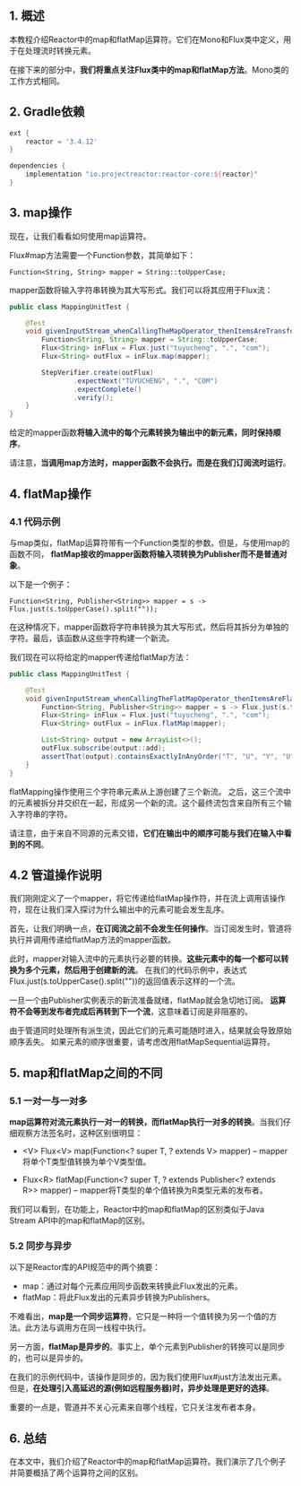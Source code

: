 ## 1. 概述

本教程介绍Reactor中的map和flatMap运算符。它们在Mono和Flux类中定义，用于在处理流时转换元素。

在接下来的部分中，**我们将重点关注Flux类中的map和flatMap方法**。Mono类的工作方式相同。

## 2. Gradle依赖

```groovy
ext {
    reactor = '3.4.12'
}

dependencies {
    implementation "io.projectreactor:reactor-core:${reactor}"
}
```

## 3. map操作

现在，让我们看看如何使用map运算符。

Flux#map方法需要一个Function参数，其简单如下：

```
Function<String, String> mapper = String::toUpperCase;
```

mapper函数将输入字符串转换为其大写形式。我们可以将其应用于Flux流：

```java
public class MappingUnitTest {

    @Test
    void givenInputStream_whenCallingTheMapOperator_thenItemsAreTransformed() {
        Function<String, String> mapper = String::toUpperCase;
        Flux<String> inFlux = Flux.just("tuyucheng", ".", "com");
        Flux<String> outFlux = inFlux.map(mapper);

        StepVerifier.create(outFlux)
                .expectNext("TUYUCHENG", ".", "COM")
                .expectComplete()
                .verify();
    }
}
```

给定的mapper函数**将输入流中的每个元素转换为输出中的新元素，同时保持顺序**。

请注意，**当调用map方法时，mapper函数不会执行。而是在我们订阅流时运行**。

## 4. flatMap操作

### 4.1 代码示例

与map类似，flatMap运算符带有一个Function类型的参数。但是，与使用map的函数不同，
**flatMap接收的mapper函数将输入项转换为Publisher而不是普通对象**。

以下是一个例子：

```
Function<String, Publisher<String>> mapper = s -> Flux.just(s.toUpperCase().split(""));
```

在这种情况下，mapper函数将字符串转换为其大写形式，然后将其拆分为单独的字符。最后，该函数从这些字符构建一个新流。

我们现在可以将给定的mapper传递给flatMap方法：

```java
public class MappingUnitTest {

    @Test
    void givenInputStream_whenCallingTheFlatMapOperator_thenItemsAreFlatten() {
        Function<String, Publisher<String>> mapper = s -> Flux.just(s.toUpperCase().split(""));
        Flux<String> inFlux = Flux.just("tuyucheng", ".", "com");
        Flux<String> outFlux = inFlux.flatMap(mapper);

        List<String> output = new ArrayList<>();
        outFlux.subscribe(output::add);
        assertThat(output).containsExactlyInAnyOrder("T", "U", "Y", "U", "C", "H", "E", "N", "G", ".", "C", "O", "M");
    }
}
```

flatMapping操作使用三个字符串元素从上游创建了三个新流。
之后，这三个流中的元素被拆分并交织在一起，形成另一个新的流。这个最终流包含来自所有三个输入字符串的字符。

请注意，由于来自不同源的元素交错，**它们在输出中的顺序可能与我们在输入中看到的不同**。

## 4.2 管道操作说明

我们刚刚定义了一个mapper，将它传递给flatMap操作符，并在流上调用该操作符，现在让我们深入探讨为什么输出中的元素可能会发生乱序。

首先，让我们明确一点，**在订阅流之前不会发生任何操作**。当订阅发生时，管道将执行并调用传递给flatMap方法的mapper函数。

此时，mapper对输入流中的元素执行必要的转换。**这些元素中的每一个都可以转换为多个元素，然后用于创建新的流**。
在我们的代码示例中，表达式Flux.just(s.toUpperCase().split(""))的返回值表示这样的一个流。

一旦一个由Publisher实例表示的新流准备就绪，flatMap就会急切地订阅。
**运算符不会等到发布者完成后再转到下一个流**，这意味着订阅是非阻塞的。

由于管道同时处理所有派生流，因此它们的元素可能随时进入，结果就会导致原始顺序丢失。
如果元素的顺序很重要，请考虑改用flatMapSequential运算符。

## 5. map和flatMap之间的不同

### 5.1 一对一与一对多

**map运算符对流元素执行一对一的转换，而flatMap执行一对多的转换**。当我们仔细观察方法签名时，这种区别很明显：

+ <V\> Flux<V\> map(Function<? super T, ? extends V> mapper) – mapper将单个T类型值转换为单个V类型值。

+ Flux<R\> flatMap(Function<? super T, ? extends Publisher<? extends R>> mapper) –
  mapper将T类型的单个值转换为R类型元素的发布者。

我们可以看到，在功能上，Reactor中的map和flatMap的区别类似于Java Stream API中的map和flatMap的区别。

### 5.2 同步与异步

以下是Reactor库的API规范中的两个摘要：

+ map：通过对每个元素应用同步函数来转换此Flux发出的元素。
+ flatMap：将此Flux发出的元素异步转换为Publishers。

不难看出，**map是一个同步运算符**，它只是一种将一个值转换为另一个值的方法。此方法与调用方在同一线程中执行。

另一方面，**flatMap是异步的**。事实上，单个元素到Publisher的转换可以是同步的，也可以是异步的。

在我们的示例代码中，该操作是同步的，因为我们使用Flux#just方法发出元素。
但是，**在处理引入高延迟的源(例如远程服务器)时，异步处理是更好的选择**。

重要的一点是，管道并不关心元素来自哪个线程，它只关注发布者本身。

## 6. 总结

在本文中，我们介绍了Reactor中的map和flatMap运算符。我们演示了几个例子并简要概括了两个运算符之间的区别。